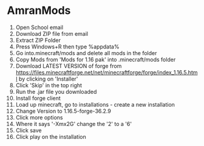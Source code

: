 # AmranMods

1) Open School email
2) Download ZIP file from email
3) Extract ZIP Folder
5) Press Windows+R then type %appdata%
5) Go into.minecraft/mods and delete all mods in the folder
4) Copy Mods from 'Mods for 1.16 pak' into .minecraft/mods folder
5) Download LATEST VERSION of forge from https://files.minecraftforge.net/net/minecraftforge/forge/index_1.16.5.html by clicking on 'Installer'
6) Click 'Skip' in the top right
7) Run the .jar file you downloaded
8) Install forge client
9) Load up minecraft, go to installations - create a new installation
10) Change Version to 1.16.5-forge-36.2.9
11) Click more options
12) Where it says '-Xmx2G' change the '2' to a '6'
13) Click save
14) Click play on the installation
